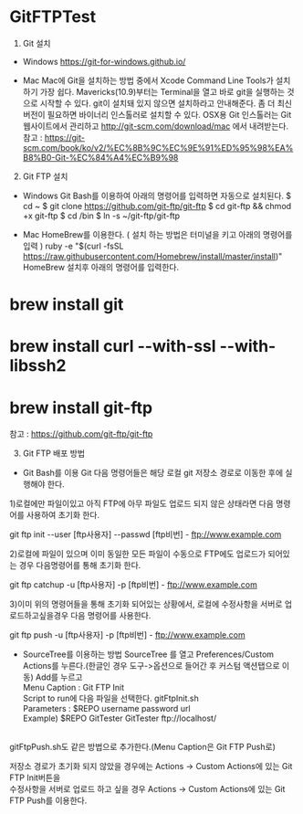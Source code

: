 # GitFTPTest
1. Git 설치
- Windows
https://git-for-windows.github.io/

- Mac
Mac에 Git을 설치하는 방법 중에서 Xcode Command Line Tools가 설치하기 가장 쉽다. Mavericks(10.9)부터는 Terminal을 열고 바로 git을 실행하는 것으로 시작할 수 있다. git이 설치돼 있지 않으면 설치하라고 안내해준다.
좀 더 최신 버전이 필요하면 바이너리 인스톨러로 설치할 수 있다. OSX용 Git 인스톨러는 Git 웹사이트에서 관리하고 http://git-scm.com/download/mac 에서 내려받는다.
참고 : https://git-scm.com/book/ko/v2/%EC%8B%9C%EC%9E%91%ED%95%98%EA%B8%B0-Git-%EC%84%A4%EC%B9%98

2. Git FTP 설치
- Windows
Git Bash를 이용하여 아래의 명령어를 입력하면 자동으로 설치된다.
$ cd ~
$ git clone https://github.com/git-ftp/git-ftp
$ cd git-ftp && chmod +x git-ftp
$ cd /bin
$ ln -s ~/git-ftp/git-ftp

- Mac
HomeBrew를 이용한다.
( 설치 하는 방법은 터미널을 키고 아래의 명령어를 입력 )
ruby -e "$(curl -fsSL https://raw.githubusercontent.com/Homebrew/install/master/install)" 
HomeBrew 설치후 아래의 명령어를 입력한다.
# brew install git
# brew install curl --with-ssl --with-libssh2
# brew install git-ftp

참고 : https://github.com/git-ftp/git-ftp

3. Git FTP 배포 방법
- Git Bash를 이용
Git 다음 명령어들은 해당 로컬 git 저장소 경로로 이동한 후에 실행해야 한다.

1)로컬에만 파일이있고 아직 FTP에 아무 파일도 업로드 되지 않은 상태라면 다음 명령어를 사용하여 초기화 한다.

 git ftp init --user [ftp사용자] --passwd [ftp비번] - ftp://www.example.com

2)로컬에 파일이 있으며 이미 동일한 모든 파일이 수동으로 FTP에도 업로드가 되어있는 경우 다음명령어를 통해 초기화 한다.

 git ftp catchup -u [ftp사용자] -p [ftp비번] - ftp://www.example.com
 
3)이미 위의 명령어들을 통해 초기화 되어있는 상황에서, 로컬에 수정사항을 서버로 업로드하고싶을경우 다음 명령어를 사용한다.

 git ftp push -u [ftp사용자] -p [ftp비번] - ftp://www.example.com
 
- SourceTree를 이용하는 방법
SourceTree 를 열고 Preferences/Custom Actions를 누른다.(한글인 경우 도구->옵션으로 들어간 후 커스텀 액션탭으로 이동)
Add를 누르고 <br/>
Menu Caption : Git FTP Init<br/>
Script to run에 다음 파일을 선택한다. gitFtpInit.sh<br/>
Parameters : $REPO username password url<br/>
Example) $REPO GitTester GitTester ftp://localhost/<br/>
 <br/>
gitFtpPush.sh도 같은 방법으로 추가한다.(Menu Caption은 Git FTP Push로)

저장소 경로가 초기화 되지 않았을 경우에는 Actions -> Custom Actions에 있는 Git FTP Init버튼을<br/>
수정사항을 서버로 업로드 하고 싶을 경우 Actions -> Custom Actions에 있는 Git FTP Push를 이용한다.



